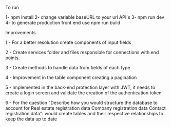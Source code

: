 To run

1- npm install
2- change variable baseURL to your url API`s
3- npm run dev
4- to generate production front end use npm run build

Improvements

1 - For a better resolution create components of input fields

2 - Create services folder and files responsible for connections with end points.

3 - Create methods to handle data from fields of each type

4 - Improvement in the table component creating a pagination

5 - Implemented in the back-end protection layer with JWT, it needs to create a login screen and validate the creation of the authentication token

6 - For the question "Describe how you would structure the database to account for
Real estate registration data
Company registration data
Contact registration data": would create tables and their respective relationships to keep the data up to date
